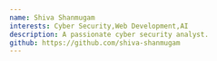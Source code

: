 ```yaml
---
name: Shiva Shanmugam
interests: Cyber Security,Web Development,AI
description: A passionate cyber security analyst.
github: https://github.com/shiva-shanmugam
---
```

